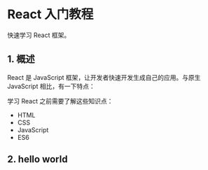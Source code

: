 # React 入门教程

快速学习 React 框架。

## 1. 概述

React 是 JavaScript 框架，让开发者快速开发生成自己的应用。与原生 JavaScript 相比，有一下特点：

学习 React 之前需要了解这些知识点：

- HTML
- CSS
- JavaScript
- ES6

## 2. hello world

```html

```
